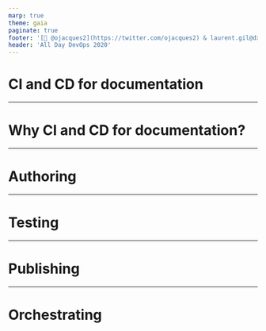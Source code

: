 ```yaml
---
marp: true
theme: gaia
paginate: true
footer: '[🐤 @ojacques2](https://twitter.com/ojacques2) & laurent.gil@dxc.com'
header: 'All Day DevOps 2020'
---
```


<!--backgroundImage: url('title.jpg')-->
# CI and CD for documentation

---
<!--backgroundImage: url('simple.jpg')-->
# Why CI and CD for documentation?

---
# Authoring

---
# Testing

---
# Publishing

---
# Orchestrating

